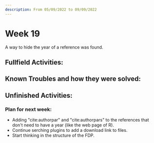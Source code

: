 ```yaml
---
description: From 05/09/2022 to 09/09/2022
---
```


# Week 19

A way to hide the year of a reference was found.

## Fullfield Activities:



## Known Troubles and how they were solved:




## Unfinished Activities:



### Plan for next week:

* Adding "cite:authorpar" and "cite:authorpars" to the references that don't need to have a year (like the web page of R).
* Continue serching plugins to add a download link to files.
* Start thinking in the structure of the FDP.



<script src="https://utteranc.es/client.js"
        repo="PhantomAurelia/activitiesbook-jb"
        issue-term="pathname"
        theme="github-light"
        crossorigin="anonymous"
        async>
</script>